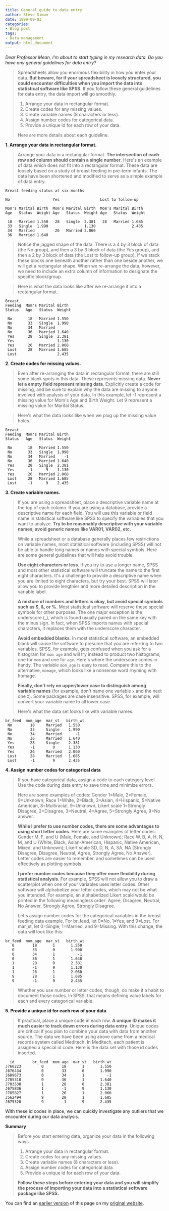 ```yaml
---
title: General guide to data entry
author: Steve Simon
date: 1999-09-03
categories:
- Blog post
tags:
- Data management
output: html_document
---
```

*Dear Professor Mean, I\'m about to start typing in my research data. Do
you have any general guidelines for data entry?*

> Spreadsheets allow you enormous flexibility in how you enter your
> data. **But beware, for if your spreadsheet is loosely structured, you
> could encounter difficulties when you import the data into statistical
> software like SPSS**. If you follow these general guidelines for data
> entry, the data import will go smoothly.
>
> 1.  Arrange your data in rectangular format.
> 2.  Create codes for any missing values.
> 3.  Create variable names (8 characters or less).
> 4.  Assign number codes for categorical data.
> 5.  Provide a unique id for each row of your data.
>
> Here are more details about each guideline.

**1. Arrange your data in rectangular format.**

> Arrange your data in a rectangular format. **The intersection of each
> row and column should contain a single number**. Here\'s an example of
> data which does not fit into a rectangular format. These data are
> loosely based on a study of breast feeding in pre-term infants. The
> data have been shortened and modified to serve as a simple example of
> data entry.

    Breast feeding status at six months

    No                   Yes                  Lost to follow-up

    Mom's Marital Birth  Mom's Marital Birth  Mom's Marital Birth
    Age   Status  Weight Age   Status  Weight Age   Status  Weight

     18   Married 1.550   28   Single  2.381   28   Married 1.685
     33   Single  1.990                1.130                2.435
     34   Married         26   Married 2.060
     36   Married 1.640

> Notice the jagged shape of the data. There is a 4 by 3 block of data
> (the No group), and then a 3 by 3 block of data (the Yes group), and
> then a 2 by 3 block of data (the Lost to follow-up group). If we stack
> these blocks one beneath another rather than one beside another, we
> will get a rectangular shape. When we re-arrange the data, however, we
> need to include an extra column of information to designate the
> specific block/group.

> Here is what the data looks like after we re-arrange it into a
> rectangular format.

    Breast
    Feeding  Mom's Marital Birth
    Status   Age   Status  Weight

     No       18   Married 1.550
     No       33   Single  1.990
     No       34   Married      
     No       36   Married 1.640
     Yes      28   Single  2.381
     Yes                   1.130
     Yes      26   Married 2.060
     Lost     28   Married 1.685
     Lost                  2.435

**2. Create codes for missing values.**

> Even after re-arranging the data in rectangular format, there are
> still some blank spots in this data. These represents missing data.
> **Never let a empty field represent missing data**. Explicitly create
> a code for missing, and be sure to explain why the data are missing to
> anyone involved with analysis of your data. In this example, let -1
> represent a missing value for Mom\'s Age and Birth Weight. Let 9
> represent a missing value for Marital Status.

> Here\'s what the data looks like when we plug up the missing value
> holes.

    Breast
    Feeding  Mom's Marital Birth
    Status   Age   Status  Weight

     No       18   Married 1.550
     No       33   Single  1.990
     No       34   Married    -1
     No       36   Married 1.640
     Yes      28   Single  2.381
     Yes      -1      9    1.130
     Yes      26   Married 2.060
     Lost     28   Married 1.685
     Lost     -1      9    2.435

**3. Create variable names.**

> If you are using a spreadsheet, place a descriptive variable name at
> the top of each column. If you are using a database, provide a
> descriptive name for each field. You will use this variable or field
> name in statistical software like SPSS to specify the variables that
> you want to analyze. **Try to be reasonably descriptive with your
> variable names; avoid generic names like VAR01, VAR02, etc.**
>
> While a spreadsheet or a database generally places few restrictions on
> variable names, most statistical software (including SPSS) will not be
> able to handle long names or names with special symbols. Here are some
> general guidelines that will help avoid trouble.
>
> **Use eight characters or less**. If you try to use a longer name,
> SPSS and most other statistical software will truncate the name to the
> first eight characters. It\'s a challenge to provide a descriptive
> name when you are limited to eight characters, but try your best. SPSS
> will later allow you to provide lengthier and more detailed
> description in the variable label.
>
> **A mixture of numbers and letters is okay, but avoid special symbols
> such as \$, &, or %**. Most statistical software will reserve these
> special symbols for other purposes. The one major exception is the
> underscore (\_), which is found usually paired on the same key with
> the minus sign. In fact, when SPSS imports names with special
> characters, it replaces them with the underscore character.
>
> **Avoid embedded blanks**. In most statistical software, an embedded
> blank will cause the software to presume that you are referring to two
> variables. SPSS, for example, gets confused when you ask for a
> histogram for `mom age` and will try instead to product two
> histograms, one for `mom` and one for `age`. Here\'s where the
> underscore comes in handy. The variable `mom_age` is easy to read.
> Compare this to the alternative, `momage`, which looks like a nonsense
> word rhyming with homage.
>
> **Finally, don\'t rely on upper/lower case to distinguish among
> variable names** (for example, don\'t name one variable `x` and the
> next one `X`). Some packages are case insensitive. SPSS, for example,
> will convert your variable name to all lower case.
>
> Here\'s what the data set looks like with variable names.

    br_feed  mom_age  mar_st   birth_wt
     No        18     Married   1.550
     No        33     Single    1.990
     No        34     Married      -1
     No        36     Married   1.640
     Yes       28     Single    2.381
     Yes       -1        9      1.130
     Yes       26     Married   2.060
     Lost      28     Married   1.685
     Lost      -1        9      2.435

**4. Assign number codes for categorical data**

> If you have categorical data, assign a code to each category level.
> Use the code during data entry to save time and minimize errors.
>
> Here are some examples of codes: Gender 1=Male, 2=Female, 9=Unknown;
> Race 1=White, 2=Black, 3=Asian, 4=Hispanic, 5=Native American,
> 8=Multiracial, 9=Unknown; Likert scale 1=Strongly Disagree,
> 2=Disagree, 3=Neutral, 4=Agree, 5=Strongly Agree, 9=No answer.
>
> **While I prefer to use number codes, there are some advantages to
> using short letter codes**. Here are some examples of letter codes:
> Gender M, F, and U (Male, Female, and Unknown); Race W, B, A, H, N, M,
> and U (White, Black, Asian-American, Hispanic, Native American, Mixed,
> and Unknown); Likert scale SD, D, N, A, SA, NA (Strongly Disagree,
> Disagree, Neutral, Agree, Strongly Agree, No Answer). Letter codes are
> easier to remember, and sometimes can be used effectively as plotting
> symbols.
>
> **I prefer number codes because they offer more flexibility during
> statistical analysis**. For example, SPSS will not allow you to draw a
> scatterplot when one of your variables uses letter codes. Other
> software will alphabetize your letter codes, which may not be what you
> intended. For example, an alphabetized Likert scale would be printed
> in the following meaningless order: Agree, Disagree, Neutral, No
> Answer, Strongly Agree, Strongly Disagree.
>
> Let\'s assign number codes for the categorical variables in the breast
> feeding data example. For br\_feed, let 0=No, 1=Yes, and 9=Lost. For
> mar\_st, let 0=Single; 1=Married, and 9=Missing. With this change, the
> data will look like this:

    br_feed  mom_age  mar_st   birth_wt
       0        18       1       1.550
       0        33       0       1.990
       0        34       1          -1
       0        36       1       1.640
       1        28       0       2.381
       1        -1       9       1.130
       1        26       1       2.060
       9        28       1       1.685
       9        -1       9       2.435

> Whether you use number or letter codes, though, do make it a habit to
> document those codes. In SPSS, that means defining value labels for
> each and every categorical variable.

**5. Provide a unique id for each row of your data**

> If practical, place a unique code in each row. **A unique ID makes it
> much easier to track down errors during data entry**. Unique codes are
> critical if you plan to combine your data with data from another
> source. The data we have been using above came from a medical records
> system called Meditech. In Meditech, each patient is assigned a
> special id code. Here is the data set with those id codes inserted.

      id        br_feed  mom_age  mar_st   birth_wt
    J760223         0        18       1       1.550
    J676434         0        33       0       1.990
    J689673         0        34       1          -1
    J785310         0        36       1       1.640
    J703538         1        28       0       2.381
    J675836         1        -1       9       1.130
    J785827         1        26       1       2.060
    J562494         9        28       1       1.685
    J675320         9        -1       9       2.435

With these id codes in place, we can quickly investigate any outliers
that we encounter during our data analysis.

**Summary**

> Before you start entering data, organize your data in the following
> ways.
>
> 1.  Arrange your data in rectangular format.
> 2.  Create codes for any missing values.
> 3.  Create variable names (8 characters or less).
> 4.  Assign number codes for categorical data.
> 5.  Provide a unique id for each row of your data.
>
> **Follow these steps before entering your data and you will simplify
> the process of importing your data into a statistical software package
> like SPSS.**

You can find an [earlier version](http://www.pmean.com/99/entry.html) of this page on my [original website](http://www.pmean.com/original_site.html).
